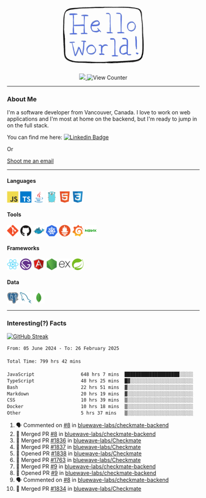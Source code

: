 <div align="center">
    <img src="./img/hello_world.webp" height="200px" width="">
    <div>
        <a href="https://www.linkedin.com/in/ajhollid">
            <img src="https://img.shields.io/badge/LinkedIn-blue"/>
        </a>
        <img src="https://komarev.com/ghpvc/?username=ajhollid&color=yellow" alt="View Counter">
    </div>
</div>

---

### About Me

I'm a software developer from Vancouver, Canada. I love to work on web applications and I'm most at home on the backend, but I'm ready to jump in on the full stack.

You can find me here: [![Linkedin Badge](https://img.shields.io/badge/-ajhollid-blue?style=flat&logo=Linkedin&logoColor=white)](https://www.linkedin.com/in/ajhollid)

Or

[Shoot me an email](mailto:ajhollid@gmail.com)

---

#### Languages

<div>
    <img src="./img/devicons/javascript-original.svg" width=30 height=30 alt="JavaScript">
    <img src="/img/devicons/typescript-original.svg" width=30 height=30 alt="TypeScript">
    <img src="./img/devicons/java-original.svg" width=30 height=30 alt="Java">
    <img src="./img/devicons/go-original.svg" width=30 height=30 alt="Golang">
    <img src="./img/devicons/html5-original.svg" width=30 height=30 alt="HTML 5">
    <img src="./img/devicons/css3-original.svg" width=30 height=30 alt="CSS 3">
</div>

#### Tools

<div>
    <img src="./img/devicons/git-original.svg" width=30 height=30 alt="Git">
    <img src="./img/devicons/github-original.svg" width=30 height=30 alt="Github">
    <img src="./img/devicons/docker-original.svg" width=30 
    height=30 alt="Docker">
    <img src="./img/devicons/kubernetes-original.svg" width=30 height=30 alt="K8">
    <img src="./img/devicons/prometheus-original.svg" width=30 height=30 alt="Prometheus">
    <img src="./img/devicons/grafana-original.svg" width=30 height=30 alt="Grafana">
    <img src="./img/devicons/nginx-original.svg" width=30 height=30 alt="Nginx">
</div>

#### Frameworks

<div>
    <img src="./img/devicons/react-original.svg" width=30 height=30 alt="React">
    <img src="./img/devicons/gatsby-original.svg" width=30 height=30 alt="Gatsby">
    <img src="./img/devicons/angularjs-original.svg" width=30 height=30 alt="AngularJS">
    <img src="./img/devicons/nodejs-original.svg" width=30 height=30 alt="NodeJS">
    <img src="./img/devicons/express-original.svg" width=30 height=30 alt="Express">
    <img src="./img/devicons/spring-original.svg" width=30 height=30 alt="Spring">
</div>

#### Data

<div>
    <img src="./img/devicons/postgresql-original.svg" width=30 height=30 alt="Postgresql">
    <img src="./img/devicons/mysql-original.svg" width=30 height=30 alt="Mysql">
    <img src="./img/devicons/mongodb-original.svg" width=30 height=30 alt="MongoDB">
</div>

---

### Interesting(?) Facts

[![GitHub Streak](http://github-readme-streak-stats.herokuapp.com?user=ajhollid)](https://git.io/streak-stats)

 <!--START_SECTION:waka-->

```txt
From: 05 June 2024 - To: 26 February 2025

Total Time: 799 hrs 42 mins

JavaScript                 648 hrs 7 mins  ████████████████████░░░░░   80.48 %
TypeScript                 48 hrs 25 mins  █▓░░░░░░░░░░░░░░░░░░░░░░░   06.01 %
Bash                       22 hrs 51 mins  ▓░░░░░░░░░░░░░░░░░░░░░░░░   02.84 %
Markdown                   20 hrs 19 mins  ▓░░░░░░░░░░░░░░░░░░░░░░░░   02.52 %
CSS                        10 hrs 39 mins  ▒░░░░░░░░░░░░░░░░░░░░░░░░   01.32 %
Docker                     10 hrs 18 mins  ▒░░░░░░░░░░░░░░░░░░░░░░░░   01.28 %
Other                      5 hrs 37 mins   ▒░░░░░░░░░░░░░░░░░░░░░░░░   00.70 %
```

<!--END_SECTION:waka-->


<!--START_SECTION:activity-->
1. 🗣 Commented on [#8](https://github.com/bluewave-labs/checkmate-backend/pull/8#issuecomment-2688933186) in [bluewave-labs/checkmate-backend](https://github.com/bluewave-labs/checkmate-backend)
2. 🎉 Merged PR [#8](https://github.com/bluewave-labs/checkmate-backend/pull/8) in [bluewave-labs/checkmate-backend](https://github.com/bluewave-labs/checkmate-backend)
3. 🎉 Merged PR [#1836](https://github.com/bluewave-labs/Checkmate/pull/1836) in [bluewave-labs/Checkmate](https://github.com/bluewave-labs/Checkmate)
4. 🎉 Merged PR [#1837](https://github.com/bluewave-labs/Checkmate/pull/1837) in [bluewave-labs/Checkmate](https://github.com/bluewave-labs/Checkmate)
5. 💪 Opened PR [#1838](https://github.com/bluewave-labs/Checkmate/pull/1838) in [bluewave-labs/Checkmate](https://github.com/bluewave-labs/Checkmate)
6. 🎉 Merged PR [#1763](https://github.com/bluewave-labs/Checkmate/pull/1763) in [bluewave-labs/Checkmate](https://github.com/bluewave-labs/Checkmate)
7. 🎉 Merged PR [#9](https://github.com/bluewave-labs/checkmate-backend/pull/9) in [bluewave-labs/checkmate-backend](https://github.com/bluewave-labs/checkmate-backend)
8. 💪 Opened PR [#9](https://github.com/bluewave-labs/checkmate-backend/pull/9) in [bluewave-labs/checkmate-backend](https://github.com/bluewave-labs/checkmate-backend)
9. 🗣 Commented on [#8](https://github.com/bluewave-labs/checkmate-backend/pull/8#issuecomment-2686711628) in [bluewave-labs/checkmate-backend](https://github.com/bluewave-labs/checkmate-backend)
10. 🎉 Merged PR [#1834](https://github.com/bluewave-labs/Checkmate/pull/1834) in [bluewave-labs/Checkmate](https://github.com/bluewave-labs/Checkmate)
<!--END_SECTION:activity-->
